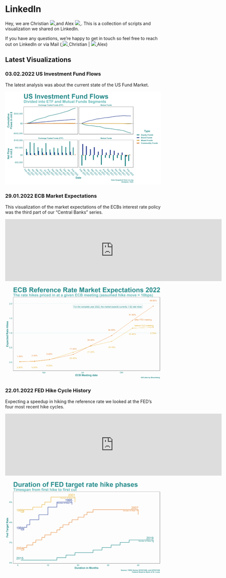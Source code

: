 
<!-- README.md is generated from README.Rmd. Please edit that file -->

# LinkedIn

<!-- badges: start -->
<!-- badges: end -->

Hey, we are Christian
<a href="https://www.linkedin.com/in/christian-eilert-frm-174830108/">
<img height="12" src="https://cdn2.iconfinder.com/data/icons/social-icon-3/512/social_style_3_in-306.png"/>
</a> and Alex <a href="https://www.linkedin.com/in/alexander-nickel/">
<img height="12" src="https://cdn2.iconfinder.com/data/icons/social-icon-3/512/social_style_3_in-306.png"/>
</a>. This is a collection of scripts and visualization we shared on
LinkedIn.

If you have any questions, we’re happy to get in touch so feel free to
reach out on LinkedIn or via Mail
(<a href="mailto:christian_eilert@web.de">
<img height="12" src="https://cdn4.iconfinder.com/data/icons/aiga-symbol-signs/439/aiga_mail-512.png"/>
</a>Christian \| <a href="mailto:alexander.nickel@mailbox.org">
<img height="12" src="https://cdn4.iconfinder.com/data/icons/aiga-symbol-signs/439/aiga_mail-512.png"/>
</a>Alex)

## Latest Visualizations

### 03.02.2022 US Investment Fund Flows

The latest analysis was about the current state of the US Fund Market.

![US Fund Flows](./Output/us_fund_flows.png)

### 29.01.2022 ECB Market Expectations

This visualization of the market expectations of the ECBs interest rate
policy was the third part of our “Central Banks” series.

<p style="text-align:center">
<iframe src="https://www.linkedin.com/embed/feed/update/urn:li:share:6893104683007717376" height="200" width="700" frameborder="0" allowfullscreen title="Embedded post">
</iframe>
</p>

![ECB reference rate market expectations](./Output/ecb_rate_hike.png)

### 22.01.2022 FED Hike Cycle History

Expecting a speedup in hiking the reference rate we looked at the FED’s
four most recent hike cycles.

<p style="text-align:center">
<iframe src="https://www.linkedin.com/embed/feed/update/urn:li:share:6890659498940272640" height="200" width="700" frameborder="0" allowfullscreen title="Embedded post">
</iframe>
</p>

![Plot of the four most recent FED hike cycles](./Output/hike_plot.png)
